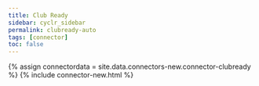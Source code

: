 ```yaml
---
title: Club Ready
sidebar: cyclr_sidebar
permalink: clubready-auto
tags: [connector]
toc: false
---
```

{% assign connectordata = site.data.connectors-new.connector-clubready %}
{% include connector-new.html %}	